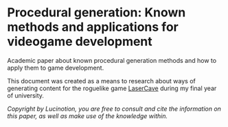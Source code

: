 # Procedural generation: Known methods and applications for videogame development

Academic paper about known procedural generation methods and how to apply them to game development.

This document was created as a means to research about ways of generating content for the roguelike game [LaserCave](https://lucinotion.itch.io/lasercave) during my final year of university.

*Copyright by Lucinotion, you are free to consult and cite the information on this paper, as well as make use of the knowledge within.*
